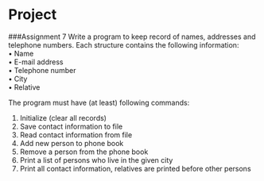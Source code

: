 # Project
###Assignment 7
Write a program to keep record of names, addresses and telephone numbers. 
Each structure contains the following information:<br>
• Name<br>
• E-mail address<br>
• Telephone number<br>
• City<br>
• Relative


The program must have (at least) following commands:
1. Initialize (clear all records)
2. Save contact information to file
3. Read contact information from file
4. Add new person to phone book
5. Remove a person from the phone book
6. Print a list of persons who live in the given city
7. Print all contact information, relatives are printed before other persons
